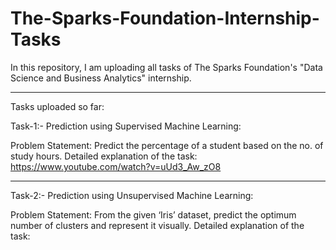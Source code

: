# The-Sparks-Foundation-Internship-Tasks
In this repository, I am uploading all tasks of The Sparks Foundation's "Data Science and Business Analytics" internship. 


-----------------------------------------------------------------------------------------------------------------------------------------------------------------------------------

Tasks uploaded so far:

Task-1:- 
Prediction using Supervised Machine Learning:

Problem Statement: Predict the percentage of a student based on the no. of study hours.
Detailed explanation of the task: https://www.youtube.com/watch?v=uUd3_Aw_zO8

-----------------------------------------------------------------------------------------------------------------------------------------------------------------------------------

Task-2:- 
Prediction using Unsupervised Machine Learning:

Problem Statement: From the given ‘Iris’ dataset, predict the optimum number of clusters and represent it visually.
Detailed explanation of the task: 
